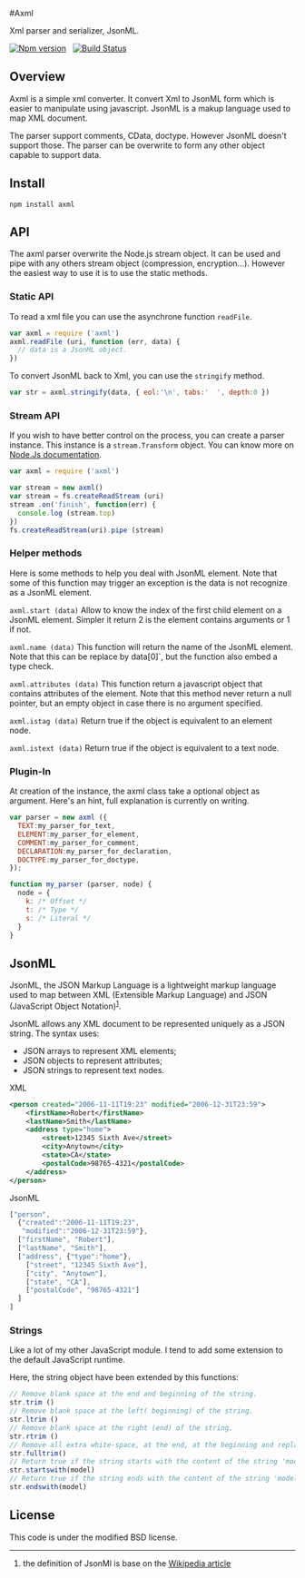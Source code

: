 
#Axml

Xml parser and serializer, JsonML.

[![Npm version](https://badge.fury.io/js/axml.svg)](https://badge.fury.io/js/axml) 
&nbsp; 
[![Build Status](https://api.travis-ci.org/AxFab/axml.svg?branch=master)](http://travis-ci.org/axfab/axml)

## Overview

Axml is a simple xml converter. It convert Xml to JsonML form which is easier to manipulate using javascript.
JsonML is a makup language used to map XML document. 

The parser support comments, CData, doctype. 
However JsonML doesn't support those. The parser can be overwrite to form any other object capable to support data. 


## Install

    npm install axml



## API

The axml parser overwrite the Node.js stream object. It can be used and pipe with any others stream object (compression, encryption...). However the easiest way to use it is to use the static methods.

### Static API
To read a xml file you can use the asynchrone function `readFile`. 
```js
var axml = require ('axml')
axml.readFile (uri, function (err, data) {
  // data is a JsonML object.
})
```

To convert JsonML back to Xml, you can use the `stringify` method.
```js
var str = axml.stringify(data, { eol:'\n', tabs:'  ', depth:0 })
```
### Stream API
If you wish to have better control on the process, you can create a parser instance. This instance is a `stream.Transform` object. You can know more on  [Node.Js documentation](http://nodejs.org/api/stream.html#stream_class_stream_transform).
```js
var axml = require ('axml')

var stream = new axml()
var stream = fs.createReadStream (uri)
stream .on('finish', function(err) {
  console.log (stream.top)
})
fs.createReadStream(uri).pipe (stream)
```

### Helper methods

Here is some methods to help you deal with JsonML element. 
Note that some of this function may trigger an exception is the data is not recognize as a JsonML element.

`axml.start (data)` Allow to know the index of the first child element on a JsonML element.
Simpler it return 2 is the element contains arguments or 1 if not.

`axml.name (data)` This function will return the name of the JsonML element. Note that this can be replace by data[0]`, but the function also embed a type check.
    
`axml.attributes (data)` This function return a javascript object that contains attributes of the element. Note that this method never return a null pointer, but an empty object in case there is no argument specified.

`axml.istag (data)` Return true if the object is equivalent to an element node.

`axml.istext (data)` Return true if the object is equivalent to a text node.

### Plugin-In

At creation of the instance, the axml class take a optional object as argument. Here's an hint, full explanation is currently on writing.

```js
var parser = new axml ({
  TEXT:my_parser_for_text,
  ELEMENT:my_parser_for_element,
  COMMENT:my_parser_for_comment,
  DECLARATION:my_parser_for_declaration,
  DOCTYPE:my_parser_for_doctype,
});

function my_parser (parser, node) {
  node = {
    k: /* Offset */
    t: /* Type */
    s: /* Literal */
  }
}
```


## JsonML

JsonML, the JSON Markup Language is a lightweight markup language used to map between XML (Extensible Markup Language) and JSON (JavaScript Object Notation)<sup>[1](#fn:wikipedia)</sup>.

JsonML allows any XML document to be represented uniquely as a JSON string. 
The syntax uses:

- JSON arrays to represent XML elements;
-  JSON objects to represent attributes;
-  JSON strings to represent text nodes.

XML
```xml
<person created="2006-11-11T19:23" modified="2006-12-31T23:59">
    <firstName>Robert</firstName>
    <lastName>Smith</lastName>
    <address type="home">
        <street>12345 Sixth Ave</street>
        <city>Anytown</city>
        <state>CA</state>
        <postalCode>98765-4321</postalCode>
    </address>
</person>
```

JsonML
```js
["person",
  {"created":"2006-11-11T19:23",
   "modified":"2006-12-31T23:59"},
  ["firstName", "Robert"],
  ["lastName", "Smith"],
  ["address", {"type":"home"},
    ["street", "12345 Sixth Ave"],
    ["city", "Anytown"],
    ["state", "CA"],
    ["postalCode", "98765-4321"]
  ]
]
```
### Strings

Like a lot of my other JavaScript module. I tend to add some extension to the default JavaScript runtime.

Here, the string object have been extended by this functions:

```js
// Remove blank space at the end and beginning of the string.
str.trim () 
// Remove blank space at the left( beginning) of the string.
str.ltrim () 
// Remove blank space at the right (end) of the string.
str.rtrim () 
// Remove all extra white-space, at the end, at the beginning and replace any white-space between word by a single space.
str.fulltrim() 
// Return true if the string starts with the content of the string 'model' 
str.startswith(model) 
// Return true if the string ends with the content of the string 'model' 
str.endswith(model) 
```

## License
This code is under the modified BSD license.


---
<a name="fn:wikipedia"></a>
1. the definition of JsonMl is base on the [Wikipedia article](http://en.wikipedia.org/wiki/JsonML)




